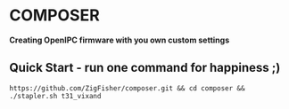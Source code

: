 # COMPOSER

**Creating OpenIPC firmware with you own custom settings**


## Quick Start - run one command for happiness ;)

```
https://github.com/ZigFisher/composer.git && cd composer && ./stapler.sh t31_vixand
```
